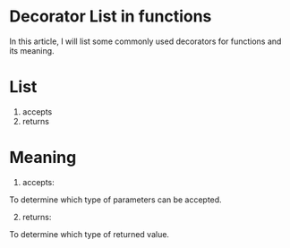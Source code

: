 # Decorator List in functions
In this article, I will list some commonly used decorators for functions and its meaning.

# List
1. accepts
2. returns

# Meaning
1. accepts:

  To determine which type of parameters can be accepted.

2. returns:

  To determine which type of returned value.
